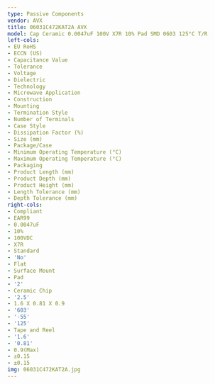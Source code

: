 ```yaml
---
type: Passive Components
vendor: AVX
title: 06031C472KAT2A AVX
model: Cap Ceramic 0.0047uF 100V X7R 10% Pad SMD 0603 125°C T/R
left-cols:
- EU RoHS
- ECCN (US)
- Capacitance Value
- Tolerance
- Voltage
- Dielectric
- Technology
- Microwave Application
- Construction
- Mounting
- Termination Style
- Number of Terminals
- Case Style
- Dissipation Factor (%)
- Size (mm)
- Package/Case
- Minimum Operating Temperature (°C)
- Maximum Operating Temperature (°C)
- Packaging
- Product Length (mm)
- Product Depth (mm)
- Product Height (mm)
- Length Tolerance (mm)
- Depth Tolerance (mm)
right-cols:
- Compliant
- EAR99
- 0.0047uF
- 10%
- 100VDC
- X7R
- Standard
- 'No'
- Flat
- Surface Mount
- Pad
- '2'
- Ceramic Chip
- '2.5'
- 1.6 X 0.81 X 0.9
- '603'
- '-55'
- '125'
- Tape and Reel
- '1.6'
- '0.81'
- 0.9(Max)
- ±0.15
- ±0.15
img: 06031C472KAT2A.jpg
---
```

